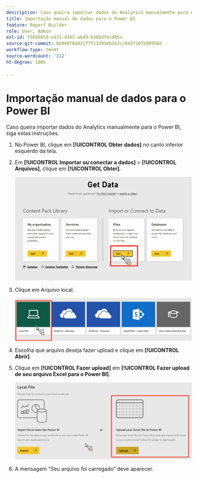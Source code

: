 ```yaml
---
description: Caso queira importar dados do Analytics manualmente para o Power BI, siga estas instruções.
title: Importação manual de dados para o Power BI
feature: Report Builder
role: User, Admin
exl-id: f5685653-ed31-4183-a6d9-b36bdfecd85c
source-git-commit: bb908f8dd21f7f11d93eb2e3cc843f107b99950d
workflow-type: tm+mt
source-wordcount: '112'
ht-degree: 100%

---
```


# Importação manual de dados para o Power BI

Caso queira importar dados do Analytics manualmente para o Power BI, siga estas instruções.

1. No Power BI, clique em **[!UICONTROL Obter dados]** no canto inferior esquerdo da tela.
1. Em **[!UICONTROL Importar ou conectar a dados]** > **[!UICONTROL Arquivos]**, clique em **[!UICONTROL Obter]**.

   ![Clique no ícone Obter em Importar ou Conectar aos dados.](assets/get-data.png)

1. Clique em Arquivo local.

   ![Clique no ícone Arquivo local.](assets/local-file.png)

1. Escolha que arquivo deseja fazer upload e clique em **[!UICONTROL Abrir]**.
1. Clique em **[!UICONTROL Fazer upload]** em **[!UICONTROL Fazer upload de seu arquivo Excel para o Power BI]**.

   ![Clique em Upload para fazer upload do arquivo do Excel.](assets/upload-excel-file.png)

1. A mensagem “Seu arquivo foi carregado” deve aparecer.
